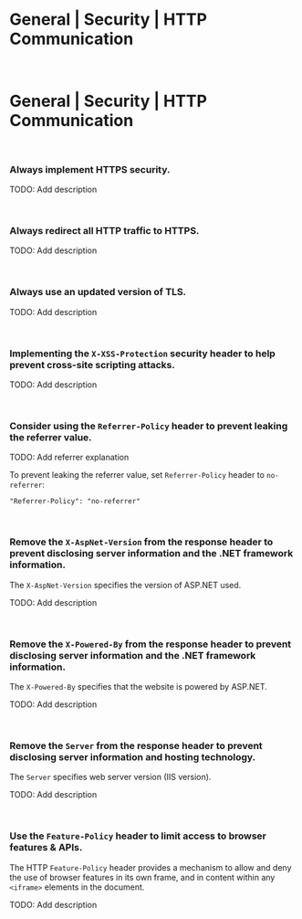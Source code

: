 # General | Security | HTTP Communication
<br>


# General | Security | HTTP Communication
<br>


### Always implement HTTPS security.

TODO: Add description

<br>


### Always redirect all HTTP traffic to HTTPS.

TODO: Add description

<br>


### Always use an updated version of TLS.

TODO: Add description

<br>


### Implementing the `X-XSS-Protection` security header to help prevent cross-site scripting attacks.

TODO: Add description

<br>


### Consider using the `Referrer-Policy` header to prevent leaking the referrer value.

TODO: Add referrer explanation

To prevent leaking the referrer value, set `Referrer-Policy` header to `no-referrer`:

```
"Referrer-Policy": "no-referrer"
```

<br>


### Remove the `X-AspNet-Version` from the response header to prevent disclosing server information and the .NET framework information.  

The `X-AspNet-Version` specifies the version of ASP.NET used.

TODO: Add description

<br>


### Remove the `X-Powered-By` from the response header to prevent disclosing server information and the .NET framework information.  

The `X-Powered-By` specifies that the website is powered by ASP.NET.

TODO: Add description

<br>


### Remove the `Server` from the response header to prevent disclosing server information and hosting technology.  

The `Server` specifies web server version (IIS version).

TODO: Add description

<br>


### Use the `Feature-Policy` header to limit access to browser features & APIs.

The HTTP `Feature-Policy` header provides a mechanism to allow and deny the use of browser features in its own frame, and in content within any `<iframe>` elements in the document.

TODO: Add description

<br>


